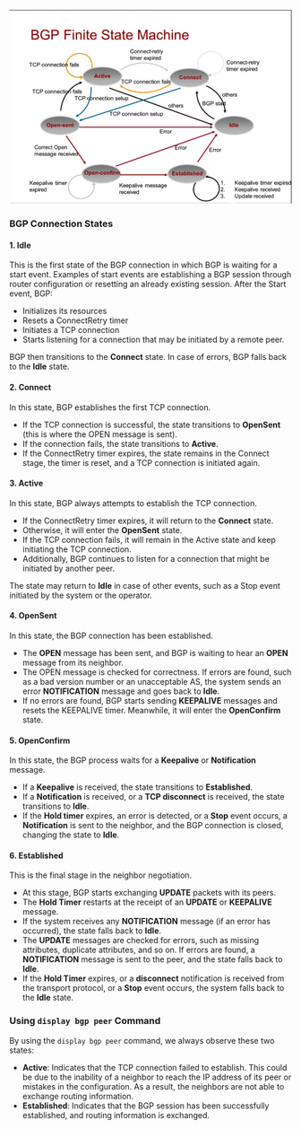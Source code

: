 ![alt text](bgpstate.png)


### BGP Connection States

#### 1. **Idle**
This is the first state of the BGP connection in which BGP is waiting for a start event. Examples of start events are establishing a BGP session through router configuration or resetting an already existing session. After the Start event, BGP:
- Initializes its resources
- Resets a ConnectRetry timer
- Initiates a TCP connection
- Starts listening for a connection that may be initiated by a remote peer.

BGP then transitions to the **Connect** state. In case of errors, BGP falls back to the **Idle** state.

#### 2. **Connect**
In this state, BGP establishes the first TCP connection. 
- If the TCP connection is successful, the state transitions to **OpenSent** (this is where the OPEN message is sent).
- If the connection fails, the state transitions to **Active**.
- If the ConnectRetry timer expires, the state remains in the Connect stage, the timer is reset, and a TCP connection is initiated again.

#### 3. **Active**
In this state, BGP always attempts to establish the TCP connection.
- If the ConnectRetry timer expires, it will return to the **Connect** state.
- Otherwise, it will enter the **OpenSent** state.
- If the TCP connection fails, it will remain in the Active state and keep initiating the TCP connection.
- Additionally, BGP continues to listen for a connection that might be initiated by another peer.

The state may return to **Idle** in case of other events, such as a Stop event initiated by the system or the operator.

#### 4. **OpenSent**
In this state, the BGP connection has been established.
- The **OPEN** message has been sent, and BGP is waiting to hear an **OPEN** message from its neighbor.
- The OPEN message is checked for correctness. If errors are found, such as a bad version number or an unacceptable AS, the system sends an error **NOTIFICATION** message and goes back to **Idle**.
- If no errors are found, BGP starts sending **KEEPALIVE** messages and resets the KEEPALIVE timer. Meanwhile, it will enter the **OpenConfirm** state.

#### 5. **OpenConfirm**
In this state, the BGP process waits for a **Keepalive** or **Notification** message.
- If a **Keepalive** is received, the state transitions to **Established**.
- If a **Notification** is received, or a **TCP disconnect** is received, the state transitions to **Idle**.
- If the **Hold timer** expires, an error is detected, or a **Stop** event occurs, a **Notification** is sent to the neighbor, and the BGP connection is closed, changing the state to **Idle**.

#### 6. **Established**
This is the final stage in the neighbor negotiation.
- At this stage, BGP starts exchanging **UPDATE** packets with its peers.
- The **Hold Timer** restarts at the receipt of an **UPDATE** or **KEEPALIVE** message.
- If the system receives any **NOTIFICATION** message (if an error has occurred), the state falls back to **Idle**.
- The **UPDATE** messages are checked for errors, such as missing attributes, duplicate attributes, and so on. If errors are found, a **NOTIFICATION** message is sent to the peer, and the state falls back to **Idle**.
- If the **Hold Timer** expires, or a **disconnect** notification is received from the transport protocol, or a **Stop** event occurs, the system falls back to the **Idle** state.

### **Using `display bgp peer` Command**
By using the `display bgp peer` command, we always observe these two states:
- **Active**: Indicates that the TCP connection failed to establish. This could be due to the inability of a neighbor to reach the IP address of its peer or mistakes in the configuration. As a result, the neighbors are not able to exchange routing information.
- **Established**: Indicates that the BGP session has been successfully established, and routing information is exchanged.
